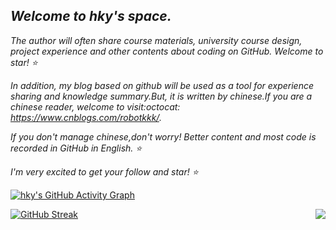 ## *Welcome to hky's space.* 

*The author will often share course materials, university course design, project experience and other contents about coding on GitHub. Welcome to star! :star:*


*In addition, my blog based on github will be used as a tool for experience sharing and knowledge summary.But, it is written by chinese.If you are a chinese reader, welcome to visit:octocat: https://www.cnblogs.com/robotkkk/.*

*If you don't manage chinese,don't worry! Better content and most code is recorded in GitHub in English. :star:*

*I'm very excited to get your follow and star! :star:*


[![hky's GitHub Activity Graph](https://activity-graph.herokuapp.com/graph?username=robotkkk&theme=xcode)](https://github.com/robotkkk)

<img align="right" src="https://github-readme-stats.vercel.app/api?username=robotkkk&show_icons=true&icon_color=CE1D2D&text_color=718096&bg_color=ffffff&hide_title=false" />


[![GitHub Streak](https://github-readme-streak-stats.herokuapp.com/?user=robotkkk)](https://git.io/streak-stats)




